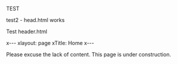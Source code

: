 TEST  

test2 - head.html works

Test header.html

x---
xlayout: page
xTitle: Home
x---

Please excuse the lack of content. This page is under construction. 
